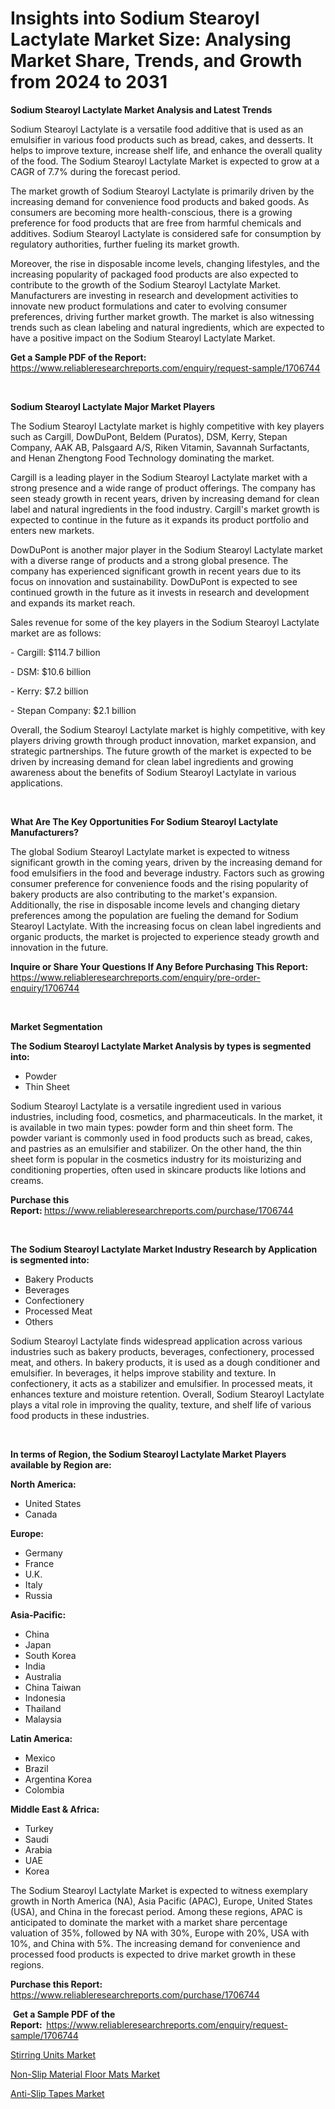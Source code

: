 <p><h1>Insights into Sodium Stearoyl Lactylate Market Size: Analysing Market Share, Trends, and Growth from 2024 to 2031</h1></p><p><strong>Sodium Stearoyl Lactylate Market Analysis and Latest Trends</strong></p>
<p><p>Sodium Stearoyl Lactylate is a versatile food additive that is used as an emulsifier in various food products such as bread, cakes, and desserts. It helps to improve texture, increase shelf life, and enhance the overall quality of the food. The Sodium Stearoyl Lactylate Market is expected to grow at a CAGR of 7.7% during the forecast period.</p><p>The market growth of Sodium Stearoyl Lactylate is primarily driven by the increasing demand for convenience food products and baked goods. As consumers are becoming more health-conscious, there is a growing preference for food products that are free from harmful chemicals and additives. Sodium Stearoyl Lactylate is considered safe for consumption by regulatory authorities, further fueling its market growth.</p><p>Moreover, the rise in disposable income levels, changing lifestyles, and the increasing popularity of packaged food products are also expected to contribute to the growth of the Sodium Stearoyl Lactylate Market. Manufacturers are investing in research and development activities to innovate new product formulations and cater to evolving consumer preferences, driving further market growth. The market is also witnessing trends such as clean labeling and natural ingredients, which are expected to have a positive impact on the Sodium Stearoyl Lactylate Market.</p></p>
<p><strong>Get a Sample PDF of the Report:&nbsp;</strong> <a href="https://www.reliableresearchreports.com/enquiry/request-sample/1706744">https://www.reliableresearchreports.com/enquiry/request-sample/1706744</a></p>
<p>&nbsp;</p>
<p><strong>Sodium Stearoyl Lactylate Major Market Players</strong></p>
<p><p>The Sodium Stearoyl Lactylate market is highly competitive with key players such as Cargill, DowDuPont, Beldem (Puratos), DSM, Kerry, Stepan Company, AAK AB, Palsgaard A/S, Riken Vitamin, Savannah Surfactants, and Henan Zhengtong Food Technology dominating the market.</p><p>Cargill is a leading player in the Sodium Stearoyl Lactylate market with a strong presence and a wide range of product offerings. The company has seen steady growth in recent years, driven by increasing demand for clean label and natural ingredients in the food industry. Cargill's market growth is expected to continue in the future as it expands its product portfolio and enters new markets.</p><p>DowDuPont is another major player in the Sodium Stearoyl Lactylate market with a diverse range of products and a strong global presence. The company has experienced significant growth in recent years due to its focus on innovation and sustainability. DowDuPont is expected to see continued growth in the future as it invests in research and development and expands its market reach.</p><p>Sales revenue for some of the key players in the Sodium Stearoyl Lactylate market are as follows:</p><p>- Cargill: $114.7 billion</p><p>- DSM: $10.6 billion</p><p>- Kerry: $7.2 billion</p><p>- Stepan Company: $2.1 billion</p><p>Overall, the Sodium Stearoyl Lactylate market is highly competitive, with key players driving growth through product innovation, market expansion, and strategic partnerships. The future growth of the market is expected to be driven by increasing demand for clean label ingredients and growing awareness about the benefits of Sodium Stearoyl Lactylate in various applications.</p></p>
<p>&nbsp;</p>
<p><strong>What Are The Key Opportunities For Sodium Stearoyl Lactylate Manufacturers?</strong></p>
<p><p>The global Sodium Stearoyl Lactylate market is expected to witness significant growth in the coming years, driven by the increasing demand for food emulsifiers in the food and beverage industry. Factors such as growing consumer preference for convenience foods and the rising popularity of bakery products are also contributing to the market's expansion. Additionally, the rise in disposable income levels and changing dietary preferences among the population are fueling the demand for Sodium Stearoyl Lactylate. With the increasing focus on clean label ingredients and organic products, the market is projected to experience steady growth and innovation in the future.</p></p>
<p><strong>Inquire or Share Your Questions If Any Before Purchasing This Report:</strong> <a href="https://www.reliableresearchreports.com/enquiry/pre-order-enquiry/1706744">https://www.reliableresearchreports.com/enquiry/pre-order-enquiry/1706744</a></p>
<p>&nbsp;</p>
<p><strong>Market Segmentation</strong></p>
<p><strong>The Sodium Stearoyl Lactylate Market Analysis by types is segmented into:</strong></p>
<p><ul><li>Powder</li><li>Thin Sheet</li></ul></p>
<p><p>Sodium Stearoyl Lactylate is a versatile ingredient used in various industries, including food, cosmetics, and pharmaceuticals. In the market, it is available in two main types: powder form and thin sheet form. The powder variant is commonly used in food products such as bread, cakes, and pastries as an emulsifier and stabilizer. On the other hand, the thin sheet form is popular in the cosmetics industry for its moisturizing and conditioning properties, often used in skincare products like lotions and creams.</p></p>
<p><strong>Purchase this Report:&nbsp;</strong><a href="https://www.reliableresearchreports.com/purchase/1706744">https://www.reliableresearchreports.com/purchase/1706744</a></p>
<p>&nbsp;</p>
<p><strong>The Sodium Stearoyl Lactylate Market Industry Research by Application is segmented into:</strong></p>
<p><ul><li>Bakery Products</li><li>Beverages</li><li>Confectionery</li><li>Processed Meat</li><li>Others</li></ul></p>
<p><p>Sodium Stearoyl Lactylate finds widespread application across various industries such as bakery products, beverages, confectionery, processed meat, and others. In bakery products, it is used as a dough conditioner and emulsifier. In beverages, it helps improve stability and texture. In confectionery, it acts as a stabilizer and emulsifier. In processed meats, it enhances texture and moisture retention. Overall, Sodium Stearoyl Lactylate plays a vital role in improving the quality, texture, and shelf life of various food products in these industries.</p></p>
<p>&nbsp;</p>
<p><strong>In terms of Region, the Sodium Stearoyl Lactylate Market Players available by Region are:</strong></p>
<p>
    <p> <strong> North America: </strong>
        <ul>
            <li>United States</li>
            <li>Canada</li>
        </ul>
        </p> 
    <p> <strong> Europe: </strong>
        <ul>
            <li>Germany</li>
            <li>France</li>
            <li>U.K.</li>
            <li>Italy</li>
            <li>Russia</li>
        </ul>
        </p> 
    <p> <strong> Asia-Pacific: </strong>
        <ul>
            <li>China</li>
            <li>Japan</li>
            <li>South Korea</li>
            <li>India</li>
            <li>Australia</li>
            <li>China Taiwan</li>
            <li>Indonesia</li>
            <li>Thailand</li>
            <li>Malaysia</li>
        </ul>
        </p> 
    <p> <strong> Latin America: </strong>
        <ul>
            <li>Mexico</li>
            <li>Brazil</li>
            <li>Argentina Korea</li>
            <li>Colombia</li>
        </ul>
        </p> 
    <p> <strong> Middle East & Africa: </strong>
        <ul>
            <li>Turkey</li>
            <li>Saudi</li>
            <li>Arabia</li>
            <li>UAE</li>
            <li>Korea</li>
        </ul>
    </p>
    </p>
<p><p>The Sodium Stearoyl Lactylate Market is expected to witness exemplary growth in North America (NA), Asia Pacific (APAC), Europe, United States (USA), and China in the forecast period. Among these regions, APAC is anticipated to dominate the market with a market share percentage valuation of 35%, followed by NA with 30%, Europe with 20%, USA with 10%, and China with 5%. The increasing demand for convenience and processed food products is expected to drive market growth in these regions.</p></p>
<p><strong>Purchase this Report: </strong><a href="https://www.reliableresearchreports.com/purchase/1706744">https://www.reliableresearchreports.com/purchase/1706744</a></p>
<p>&nbsp;<strong>Get a Sample PDF of the Report:&nbsp;&nbsp;</strong><a href="https://www.reliableresearchreports.com/enquiry/request-sample/1706744">https://www.reliableresearchreports.com/enquiry/request-sample/1706744</a></p>
<p><strong></strong></p>
<p><p><a href="https://view.publitas.com/reportprime-1/stirring-units-market-size-growth-and-forecast-from-2023-2030/">Stirring Units Market</a></p><p><a href="https://view.publitas.com/reportprime-1/non-slip-material-floor-mats-market-research-report-provides-thorough-industry-overview-which-offers-an-in-depth-analysis-of-product-trends-and-new-market-divisions/">Non-Slip Material Floor Mats Market</a></p><p><a href="https://view.publitas.com/reportprime-1/anti-slip-tapes-market-provides-a-comprehensive-analysis-including-a-macro-overview-of-the-market-as-well-as-micro-details-such-as-market-size-and-competitive-landscape/">Anti-Slip Tapes Market</a></p></p>